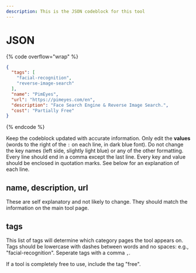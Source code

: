 ```yaml
---
description: This is the JSON codeblock for this tool
---
```


# JSON

{% code overflow="wrap" %}
```json
{
  "tags": [
    "facial-recognition",
    "reverse-image-search"
  ],
  "name": "PimEyes",
  "url": "https://pimeyes.com/en",
  "description": "Face Search Engine & Reverse Image Search.",
  "cost": "Partially Free"
}
```
{% endcode %}

Keep the codeblock updated with accurate information. Only edit the **values** (words to the right of the `:` on each line, in dark blue font). Do not change the key names (left side, slightly light blue) or any of the other formatting. Every line should end in a comma except the last line. Every key and value should be enclosed in quotation marks. See below for an explanation of each line.&#x20;

## name, description, url

These are self explanatory and not likely to change. They should match the information on the main tool page.

## tags

This list of tags will determine which category pages the tool appears on. Tags should be lowercase with dashes between words and no spaces: e.g., "facial-recognition". Seperate tags with a comma `,`.

If a tool is completely free to use, include the tag "free".

